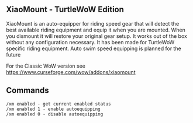 ## XiaoMount - TurtleWoW Edition

XiaoMount is an auto-equipper for riding speed gear that will detect the best available riding equipment and equip it when you are mounted.
When you dismount it will restore your original gear setup. It works out of the box without any configuration necessary. It has been made for TurtleWoW specific riding equipment.
Auto swim speed equipping is planned for the future

For the Classic WoW version see https://www.curseforge.com/wow/addons/xiaomount

## Commands

```
/xm enabled - get current enabled status
/xm enabled 1 - enable autoequipping
/xm enabled 0 - disable autoequipping
```
